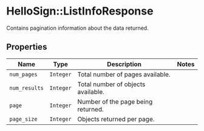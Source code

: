 # HelloSign::ListInfoResponse

Contains pagination information about the data returned.

## Properties

| Name | Type | Description | Notes |
| ---- | ---- | ----------- | ----- |
| `num_pages` | ```Integer``` |  Total number of pages available.  |  |
| `num_results` | ```Integer``` |  Total number of objects available.  |  |
| `page` | ```Integer``` |  Number of the page being returned.  |  |
| `page_size` | ```Integer``` |  Objects returned per page.  |  |

